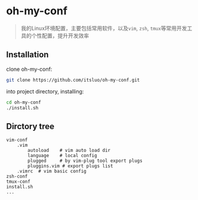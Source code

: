 # oh-my-conf
> 我的Linux环境配置，主要包括常用软件，以及`vim`, `zsh`, `tmux`等常用开发工具的个性配置，提升开发效率

## Installation
clone oh-my-conf:
``` bash
git clone https://github.com/itsluo/oh-my-conf.git
```
into project directory, installing:
```bash
cd oh-my-conf
./install.sh
```

## Dirctory tree
```
vim-conf 
    .vim
        autoload    # vim auto load dir
        language    # local config
        plugged     # by vim-plug tool export plugs
        pluggins.vim # export plugs list
    .vimrc  # vim basic config
zsh-conf  
tmux-conf 
install.sh 
...
```
